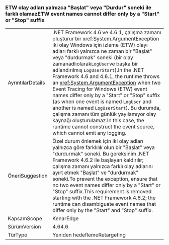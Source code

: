 ### <a name="etw-event-names-cannot-differ-only-by-a-start-or-stop-suffix"></a><span data-ttu-id="5d94e-101">ETW olay adları yalnızca "Başlat" veya "Durdur" soneki ile farklı olamaz</span><span class="sxs-lookup"><span data-stu-id="5d94e-101">ETW event names cannot differ only by a "Start" or "Stop" suffix</span></span>

|   |   |
|---|---|
|<span data-ttu-id="5d94e-102">Ayrıntılar</span><span class="sxs-lookup"><span data-stu-id="5d94e-102">Details</span></span>|<span data-ttu-id="5d94e-103">.NET Framework 4.6 ve 4.6.1, çalışma zamanı oluşturur bir <xref:System.ArgumentException> iki olay Windows için izleme (ETW) olayı adları farklı yalnızca ne zaman bir &quot;Başlat&quot; veya &quot;durdurmak&quot; soneki (bir olay zamanadlıolarak<code>LogUser</code>ve başka bir adlandırılmış <code>LogUserStart</code>).</span><span class="sxs-lookup"><span data-stu-id="5d94e-103">In the .NET Framework 4.6 and 4.6.1, the runtime throws an <xref:System.ArgumentException> when two Event Tracing for Windows (ETW) event names differ only by a &quot;Start&quot; or &quot;Stop&quot; suffix (as when one event is named <code>LogUser</code> and another is named <code>LogUserStart</code>).</span></span> <span data-ttu-id="5d94e-104">Bu durumda, çalışma zamanı tüm günlük yayılamıyor olay kaynağı oluşturulamaz.</span><span class="sxs-lookup"><span data-stu-id="5d94e-104">In this case, the runtime cannot construct the event source, which cannot emit any logging.</span></span>|
|<span data-ttu-id="5d94e-105">Öneri</span><span class="sxs-lookup"><span data-stu-id="5d94e-105">Suggestion</span></span>|<span data-ttu-id="5d94e-106">Özel durum önlemek için iki olay adları yalnızca göre farklılık olun bir &quot;Başlat&quot; veya &quot;durdurmak&quot; soneki. Bu gereksinim .NET Framework 4.6.2 ile başlayan kaldırılır; çalışma zamanı yalnızca farklı olay adlarını ayırt etmek &quot;Başlat&quot; ve &quot;durdurmak&quot; soneki.</span><span class="sxs-lookup"><span data-stu-id="5d94e-106">To prevent the exception, ensure that no two event names differ only by a &quot;Start&quot; or &quot;Stop&quot; suffix.This requirement is removed starting with the .NET Framework 4.6.2; the runtime can disambiguate event names that differ only by the &quot;Start&quot; and &quot;Stop&quot; suffix.</span></span>|
|<span data-ttu-id="5d94e-107">Kapsam</span><span class="sxs-lookup"><span data-stu-id="5d94e-107">Scope</span></span>|<span data-ttu-id="5d94e-108">Kenar</span><span class="sxs-lookup"><span data-stu-id="5d94e-108">Edge</span></span>|
|<span data-ttu-id="5d94e-109">Sürüm</span><span class="sxs-lookup"><span data-stu-id="5d94e-109">Version</span></span>|<span data-ttu-id="5d94e-110">4.6</span><span class="sxs-lookup"><span data-stu-id="5d94e-110">4.6</span></span>|
|<span data-ttu-id="5d94e-111">Tür</span><span class="sxs-lookup"><span data-stu-id="5d94e-111">Type</span></span>|<span data-ttu-id="5d94e-112">Yeniden hedefleme</span><span class="sxs-lookup"><span data-stu-id="5d94e-112">Retargeting</span></span>|

